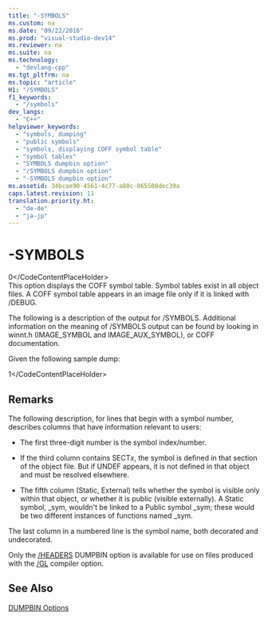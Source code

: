 ```yaml
---
title: "-SYMBOLS"
ms.custom: na
ms.date: "09/22/2016"
ms.prod: "visual-studio-dev14"
ms.reviewer: na
ms.suite: na
ms.technology: 
  - "devlang-cpp"
ms.tgt_pltfrm: na
ms.topic: "article"
H1: "/SYMBOLS"
f1_keywords: 
  - "/symbols"
dev_langs: 
  - "C++"
helpviewer_keywords: 
  - "symbols, dumping"
  - "public symbols"
  - "symbols, displaying COFF symbol table"
  - "symbol tables"
  - "SYMBOLS dumpbin option"
  - "/SYMBOLS dumpbin option"
  - "-SYMBOLS dumpbin option"
ms.assetid: 34bcae90-4561-4c77-a80c-065508dec39a
caps.latest.revision: 11
translation.priority.ht: 
  - "de-de"
  - "ja-jp"
---
```

# -SYMBOLS
<CodeContentPlaceHolder>0\</CodeContentPlaceHolder>  
 This option displays the COFF symbol table. Symbol tables exist in all object files. A COFF symbol table appears in an image file only if it is linked with /DEBUG.  
  
 The following is a description of the output for /SYMBOLS. Additional information on the meaning of /SYMBOLS output can be found by looking in winnt.h (IMAGE_SYMBOL and IMAGE_AUX_SYMBOL), or COFF documentation.  
  
 Given the following sample dump:  
  
<CodeContentPlaceHolder>1\</CodeContentPlaceHolder>  
## Remarks  
 The following description, for lines that begin with a symbol number, describes columns that have information relevant to users:  
  
-   The first three-digit number is the symbol index/number.  
  
-   If the third column contains SECT*x*, the symbol is defined in that section of the object file. But if UNDEF appears, it is not defined in that object and must be resolved elsewhere.  
  
-   The fifth column (Static, External) tells whether the symbol is visible only within that object, or whether it is public (visible externally). A Static symbol, _sym, wouldn't be linked to a Public symbol _sym; these would be two different instances of functions named _sym.  
  
 The last column in a numbered line is the symbol name, both decorated and undecorated.  
  
 Only the [/HEADERS](../vs140/-headers.md) DUMPBIN option is available for use on files produced with the [/GL](../vs140/-gl--whole-program-optimization-.md) compiler option.  
  
## See Also  
 [DUMPBIN Options](../vs140/dumpbin-options.md)